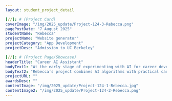 ```yaml
---
layout: student_project_detail

[//]: # (Project Card)
coverImage: "/img/2025_update/Project-124-3-Rebecca.png"
pagePostDate: "7 August 2025"
studentName: "Rebecca"
projectName: "Website generator"
projectCategory: "App Development"
projectDesc: "Admission to UC Berkeley"

[//]: # (Project Page/Showcase)
headerTitle: "Career AI Assistant"
bodyText1: "At the early stage of experimenting with AI for career development, Rebecca envisioned creating an intelligent assistant to help job seekers prepare resumes, craft cover letters, and search for job opportunities. She quickly built a prototype using advanced language models and custom algorithms to make the job application process more efficient and user-friendly."
bodyText2: "Rebecca’s project combines AI algorithms with practical career preparation strategies, delivering innovative and highly useful tools that address the two major pain points of time and effort in job hunting. The Career AI Assistant enables users to generate high-quality application materials and discover relevant opportunities quickly, boosting their confidence and success rate in the job search process."
projectURL: ""
awardsDesc: ""
contentImage: "/img/2025_update/Project-124-1-Rebecca.jpg"
contentImage2: "/img/2025_update/Project-124-2-Rebecca.png"
---
```


